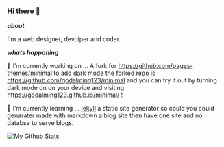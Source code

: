 ### Hi there 👋

_**about**_

I'm a web designer, devolper and coder.

_**whats happaning**_

🔭 I’m currently working on ... A fork for https://github.com/pages-themes/minimal to add dark mode the forked repo is https://github.com/godalming123/minimal and you can try it out by turning dark mode on on your device and visiting https://godalming123.github.io/minimal/ !

🌱 I’m currently learning ... [jekyll](https://jekyllrb.com/) a static site generator so could you could genarater made with markdown a blog site then have one site and no databse to serve blogs.

![My Github Stats](https://github-readme-stats.vercel.app/api?username=godalming123)
<!--
**godalming123/godalming123** is a ✨ _special_ ✨ repository because its `README.md` (this file) appears on your GitHub profile.

Here are some ideas to get you started:

- 🔭 I’m currently working on ...
- 🌱 I’m currently learning ...
- 👯 I’m looking to collaborate on ...
- 🤔 I’m looking for help with ...
- 💬 Ask me about ...
- 📫 How to reach me: ...
- 😄 Pronouns: ...
- ⚡ Fun fact: ...
-->
